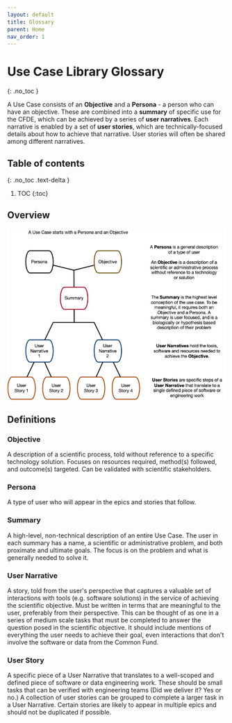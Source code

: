 ```yaml
---
layout: default
title: Glossary
parent: Home
nav_order: 1
---
```


# Use Case Library Glossary
{: .no_toc }

A Use Case consists of an **Objective** and a **Persona** -
a person who can have an objective. These are combined into a **summary**
of specific use for the CFDE, which can be achieved by a series
of **user narratives**. Each narrative is enabled by a
set of **user stories**, which are technically-focused details about
how to achieve that narrative. User stories will often be shared among
different narratives.


## Table of contents
{: .no_toc .text-delta }

1. TOC
{:toc}

## Overview



![Use case library glossary image](../images/UseCaseTopDown.jpg)

## Definitions

### Objective

A description of a scientific process, told
without reference to a specific technology solution. Focuses on
resources required, method(s) followed, and outcome(s) targeted. Can
be validated with scientific stakeholders.

### Persona
A type of user who will appear in the epics and stories that follow.

### Summary
A high-level, non-technical description of an entire Use Case. The user in each summary has a name, a scientific or administrative problem, and both proximate and ultimate goals. The focus is on the problem and what is generally needed to solve it.

### User Narrative
A story, told from the user's perspective that captures a
valuable set of interactions with tools (e.g. software solutions) in
the service of achieving the scientific objective. Must be written in
terms that are meaningful to the user, preferably from their
perspective. This can be thought of as one in a series of medium scale tasks that must be completed to
answer the question posed in the scientific objective. It should include mentions of everything the user needs to
achieve their goal, even interactions that don't involve the software
or data from the Common Fund.

### User Story
A specific piece of a User Narrative that translates to a
well-scoped and defined piece of software or data engineering
work. These should be small tasks that can be verified with engineering teams (Did we deliver it? Yes
or no.) A collection of user stories can be grouped to complete a larger task in a User Narrative. Certain stories are likely to appear in multiple epics and should not be duplicated if possible.
